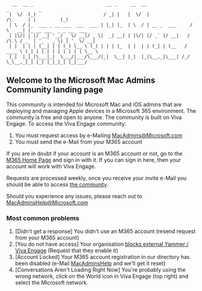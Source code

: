 
      __  __ _                           __ _     __  __                          _           _           
     |  \/  (_)                         / _| |   |  \/  |                /\      | |         (_)          
     | \  / |_  ___ _ __ ___  ___  ___ | |_| |_  | \  / | __ _  ___     /  \   __| |_ __ ___  _ _ __  ___ 
     | |\/| | |/ __| '__/ _ \/ __|/ _ \|  _| __| | |\/| |/ _` |/ __|   / /\ \ / _` | '_ ` _ \| | '_ \/ __|
     | |  | | | (__| | | (_) \__ \ (_) | | | |_  | |  | | (_| | (__   / ____ \ (_| | | | | | | | | | \__ \
     |_|  |_|_|\___|_|  \___/|___/\___/|_|  \__| |_|  |_|\__,_|\___| /_/    \_\__,_|_| |_| |_|_|_| |_|___/
                                                                                                      
                                                                                                      
## Welcome to the Microsoft Mac Admins Community landing page

This community is intended for Microsoft Mac and iOS admins that are deploying and managing Apple devices in a Microsoft 365 environment. The community is free and open to anyone. The community is built on Viva Engage. To access the Viva Engage community:

1. You must request access by e-Mailing [MacAdmins@Microsoft.com](mailto:MacAdmins@Microsoft.com)
2. You must send the e-Mail from your M365 account

If you are in doubt if your account is an M365 account or not, go to the [M365 Home Page](https://portal.office.com) and sign in with it. If you can sign in here, then your account will work with Viva Engage.

Requests are processed weekly, once you receive your invite e-Mail you should be able to access [the community](https://web.yammer.com/main/groups/eyJfdHlwZSI6Ikdyb3VwIiwiaWQiOiIxMzY5NDcyMDQwOTYifQ).

Should you experience any issues, please reach out to [MacAdminsHelp@Microsoft.com](mailto:MacAdminsHelp@microsoft.com)

### Most common problems

1. [Didn't get a response] You didn't use an M365 account (resend request from your M365 account)
2. [You do not have access] Your organisation [blocks external Yammer / Viva Engage](https://learn.microsoft.com/en-us/viva/engage/work-with-external-users/disable-external-messaging#what-each-option-does) (Request that they enable it)
3. [Account Locked] Your M365 account registration in our directory has been disabled (e-Mail [MacAdminsHelp](mailto:MacAdminsHelp@microsof.com) and we'll get it reset)
4. [Conversations Aren't Loading Right Now] You're probably using the wrong network, click on the World icon in Viva Engage (top right) and select the Microsoft network.